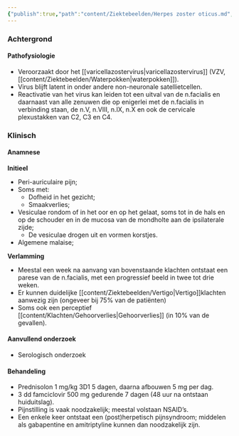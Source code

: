 ```yaml
---
{"publish":true,"path":"content/Ziektebeelden/Herpes zoster oticus.md","permalink":"/content/ziektebeelden/herpes-zoster-oticus/","title":"Herpes zoster oticus","tags":["Infectieziekten","KNO/Infecties","Ziektebeeld"]}
---
```



### Achtergrond
#### Pathofysiologie

- Veroorzaakt door het [[varicellazostervirus\|varicellazostervirus]] (VZV, [[content/Ziektebeelden/Waterpokken\|waterpokken]]).
- Virus blijft latent in onder andere non-neuronale satellietcellen.
- Reactivatie van het virus kan leiden tot een uitval van de n.facialis en daarnaast van alle zenuwen die op enigerlei met de n.facialis in verbinding staan, de n.V, n.VIII, n.IX, n.X en ook de cervicale plexustakken van C2, C3 en C4.

### Klinisch

#### Anamnese
**Initieel**
- Peri-auriculaire pijn;
- Soms met: 
	- Dofheid in het gezicht;
	- Smaakverlies;
- Vesiculae rondom of in het oor en op het gelaat, soms tot in de hals en op de schouder en in de mucosa van de mondholte aan de ipsilaterale zijde;
	- De vesiculae drogen uit en vormen korstjes.
- Algemene malaise;

**Verlamming**
- Meestal een week na aanvang van bovenstaande klachten ontstaat een parese van de n.facialis, met een progressief beeld in twee tot drie weken. 
- Er kunnen duidelijke [[content/Ziektebeelden/Vertigo\|Vertigo]]klachten aanwezig zijn (ongeveer bij 75% van de patiënten)
- Soms ook een perceptief [[content/Klachten/Gehoorverlies\|Gehoorverlies]] (in 10% van de gevallen).

#### Aanvullend onderzoek
- Serologisch onderzoek

#### Behandeling
- Prednisolon 1 mg/kg 3D1 5 dagen, daarna afbouwen 5 mg per dag.
- 3 dd famciclovir 500 mg gedurende 7 dagen (48 uur na ontstaan huiduitslag).
- Pijnstilling is vaak noodzakelijk; meestal volstaan NSAID’s.
- Een enkele keer ontstaat een (post)herpetisch pijnsyndroom; middelen als gabapentine en amitriptyline kunnen dan noodzakelijk zijn.

